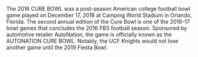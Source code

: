 The 2016 CURE BOWL was a post-season American college football bowl game played on December 17, 2016 at Camping World Stadium in Orlando, Florida. The second annual edition of the Cure Bowl is one of the 2016–17 bowl games that concludes the 2016 FBS football season. Sponsored by automotive retailer AutoNation, the game is officially known as the AUTONATION CURE BOWL. Notably, the UCF Knights would not lose another game until the 2019 Fiesta Bowl.
